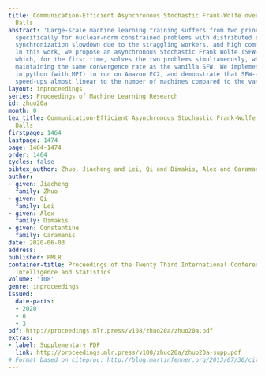 ```yaml
---
title: Communication-Efficient Asynchronous Stochastic Frank-Wolfe over Nuclear-norm
  Balls
abstract: 'Large-scale machine learning training suffers from two prior challenges,
  specifically for nuclear-norm constrained problems with distributed systems: the
  synchronization slowdown due to the straggling workers, and high communication costs.
  In this work, we propose an asynchronous Stochastic Frank Wolfe (SFW-asyn) method,
  which, for the first time, solves the two problems simultaneously, while successfully
  maintaining the same convergence rate as the vanilla SFW. We implement our algorithm
  in python (with MPI) to run on Amazon EC2, and demonstrate that SFW-asyn yields
  speed-ups almost linear to the number of machines compared to the vanilla SFW.'
layout: inproceedings
series: Proceedings of Machine Learning Research
id: zhuo20a
month: 0
tex_title: Communication-Efficient Asynchronous Stochastic Frank-Wolfe over Nuclear-norm
  Balls
firstpage: 1464
lastpage: 1474
page: 1464-1474
order: 1464
cycles: false
bibtex_author: Zhuo, Jiacheng and Lei, Qi and Dimakis, Alex and Caramanis, Constantine
author:
- given: Jiacheng
  family: Zhuo
- given: Qi
  family: Lei
- given: Alex
  family: Dimakis
- given: Constantine
  family: Caramanis
date: 2020-06-03
address: 
publisher: PMLR
container-title: Proceedings of the Twenty Third International Conference on Artificial
  Intelligence and Statistics
volume: '108'
genre: inproceedings
issued:
  date-parts:
  - 2020
  - 6
  - 3
pdf: http://proceedings.mlr.press/v108/zhuo20a/zhuo20a.pdf
extras:
- label: Supplementary PDF
  link: http://proceedings.mlr.press/v108/zhuo20a/zhuo20a-supp.pdf
# Format based on citeproc: http://blog.martinfenner.org/2013/07/30/citeproc-yaml-for-bibliographies/
---
```

